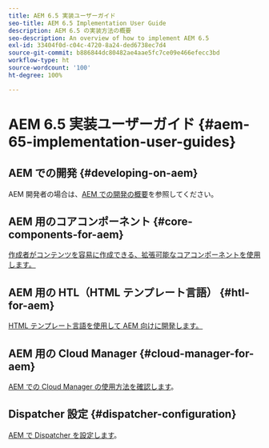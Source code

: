 ```yaml
---
title: AEM 6.5 実装ユーザーガイド
seo-title: AEM 6.5 Implementation User Guide
description: AEM 6.5 の実装方法の概要
seo-description: An overview of how to implement AEM 6.5
exl-id: 33404f0d-c04c-4720-8a24-ded6738ec7d4
source-git-commit: b886844dc80482ae4aae5fc7ce09e466efecc3bd
workflow-type: ht
source-wordcount: '100'
ht-degree: 100%

---
```


# AEM 6.5 実装ユーザーガイド {#aem-65-implementation-user-guides}

## AEM での開発 {#developing-on-aem}

AEM 開発者の場合は、[AEM での開発の概要](/help/sites-developing/home.md)を参照してください。

## AEM 用のコアコンポーネント {#core-components-for-aem}

[作成者がコンテンツを容易に作成できる、拡張可能なコアコンポーネントを使用します。](https://experienceleague.adobe.com/docs/experience-manager-core-components/using/introduction.html?lang=ja)

## AEM 用の HTL（HTML テンプレート言語） {#htl-for-aem}

[HTML テンプレート言語を使用して AEM 向けに開発します。](https://experienceleague.adobe.com/docs/experience-manager-htl/content/overview.html?lang=ja)

## AEM 用の Cloud Manager {#cloud-manager-for-aem}

[AEM での Cloud Manager の使用方法を確認します](https://experienceleague.adobe.com/docs/experience-manager-cloud-manager/content/introduction.html?lang=ja)。

## Dispatcher 設定 {#dispatcher-configuration}

[AEM で Dispatcher を設定します](https://experienceleague.adobe.com/docs/experience-manager-dispatcher/using/dispatcher.html?lang=ja)。
